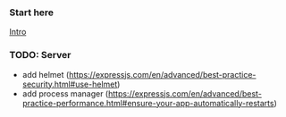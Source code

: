 

### Start here

[Intro](HttpsIntro.md)

### TODO: Server
- add helmet (https://expressjs.com/en/advanced/best-practice-security.html#use-helmet)
- add process manager (https://expressjs.com/en/advanced/best-practice-performance.html#ensure-your-app-automatically-restarts)